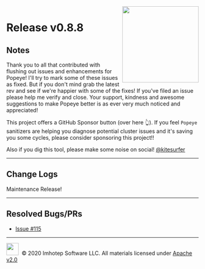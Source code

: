 <img src="https://raw.githubusercontent.com/derailed/popeye/master/assets/popeye_logo.png" align="right" width="200" height="auto"/>

# Release v0.8.8

## Notes

Thank you to all that contributed with flushing out issues and enhancements for Popeye! I'll try to mark some of these issues as fixed. But if you don't mind grab the latest rev and see if we're happier with some of the fixes! If you've filed an issue please help me verify and close. Your support, kindness and awesome suggestions to make Popeye better is as ever very much noticed and appreciated!

This project offers a GitHub Sponsor button (over here 👆). If you feel `Popeye` sanitizers are helping you diagnose potential cluster issues and it's saving you some cycles, please consider sponsoring this project!!

Also if you dig this tool, please make some noise on social! [@kitesurfer](https://twitter.com/kitesurfer)

---

## Change Logs

Maintenance Release!

---

## Resolved Bugs/PRs

- [Issue #115](https://github.com/derailed/popeye/issues/115)

---

<img src="https://raw.githubusercontent.com/derailed/popeye/master/assets/imhotep_logo.png" width="32" height="auto"/>&nbsp; © 2020 Imhotep Software LLC. All materials licensed under [Apache v2.0](http://www.apache.org/licenses/LICENSE-2.0)
